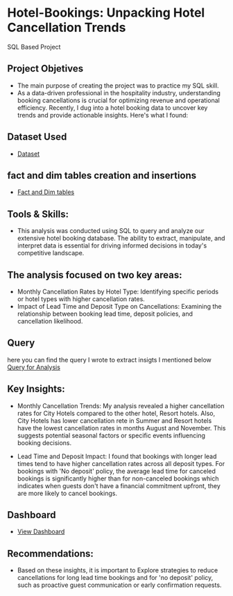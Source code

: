 # Hotel-Bookings: Unpacking Hotel Cancellation Trends
SQL Based Project

## Project Objetives
  - The main purpose of creating the project was to practice my SQL skill.
  - As a data-driven professional in the hospitality industry, understanding booking cancellations is crucial for optimizing revenue and operational efficiency. Recently, I dug into a        hotel booking data to uncover key trends and provide actionable insights. Here's what I found:

## Dataset Used
   - <a href="https://github.com/Salah-Adam/Hotel-Bookings/blob/main/hotel%20bookings%20raw%20data.xlsx">Dataset</a>

## fact and dim tables creation and insertions
- <a href="https://github.com/Salah-Adam/Hotel-Bookings/blob/main/fact%26dim%20tables.sql">Fact and Dim tables </a>

## Tools & Skills:

  - This analysis was conducted using SQL to query and analyze our extensive hotel booking database. The ability to extract, manipulate, and interpret data is essential for driving 
    informed decisions in today's competitive landscape.

    
## The analysis focused on two key areas:

  - Monthly Cancellation Rates by Hotel Type: Identifying specific periods or hotel types with higher cancellation rates.
  - Impact of Lead Time and Deposit Type on Cancellations: Examining the relationship between booking lead time, deposit policies, and 
    cancellation likelihood.

## Query 
here you can find the query I wrote to extract insigts I mentioned below
<a href="https://github.com/Salah-Adam/Hotel-Bookings/blob/main/findings.sql">Query for Analysis</a>


## Key Insights:
  
- Monthly Cancellation Trends: My analysis revealed a higher cancellation rates for City Hotels compared to the other hotel, Resort hotels. Also, City Hotels has lower cancellation rete 
  in Summer and Resort hotels have the lowest cancellation rates in months August and November. This suggests potential seasonal factors or specific events influencing booking decisions.
  
-  Lead Time and Deposit Impact: I found that bookings with longer lead times tend to have higher cancellation rates across all deposit types. 
  For bookings with 'No deposit' policy, the average lead time for canceled bookings  is significantly higher than for non-canceled bookings which indicates when guests don't have a 
  financial commitment upfront, they are more likely to cancel bookings.

## Dashboard
- <a href="https://github.com/Salah-Adam/Hotel-Bookings/blob/main/dashboard.png">View Dashboard</a>

## Recommendations:

  - Based on these insights, it is important to Explore strategies to reduce cancellations for long lead time bookings and for 'no deposit' policy, such as proactive guest communication or early confirmation requests.


